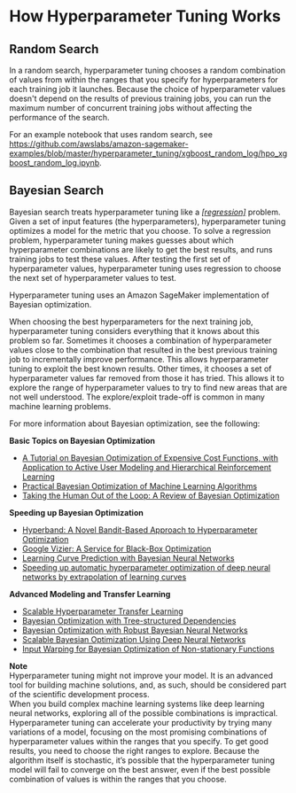 # How Hyperparameter Tuning Works<a name="automatic-model-tuning-how-it-works"></a>

## Random Search<a name="automatic-tuning-random-search"></a>

In a random search, hyperparameter tuning chooses a random combination of values from within the ranges that you specify for hyperparameters for each training job it launches\. Because the choice of hyperparameter values doesn't depend on the results of previous training jobs, you can run the maximum number of concurrent training jobs without affecting the performance of the search\.

For an example notebook that uses random search, see [https://github\.com/awslabs/amazon\-sagemaker\-examples/blob/master/hyperparameter\_tuning/xgboost\_random\_log/hpo\_xgboost\_random\_log\.ipynb](https://github.com/awslabs/amazon-sagemaker-examples/blob/master/hyperparameter_tuning/xgboost_random_log/hpo_xgboost_random_log.ipynb)\.

## Bayesian Search<a name="automatic-tuning-bayesian-search.title"></a>

Bayesian search treats hyperparameter tuning like a *[\[regression\]](https://docs.aws.amazon.com/general/latest/gr/glos-chap.html#[regression])* problem\. Given a set of input features \(the hyperparameters\), hyperparameter tuning optimizes a model for the metric that you choose\. To solve a regression problem, hyperparameter tuning makes guesses about which hyperparameter combinations are likely to get the best results, and runs training jobs to test these values\. After testing the first set of hyperparameter values, hyperparameter tuning uses regression to choose the next set of hyperparameter values to test\.

Hyperparameter tuning uses an Amazon SageMaker implementation of Bayesian optimization\.

When choosing the best hyperparameters for the next training job, hyperparameter tuning considers everything that it knows about this problem so far\. Sometimes it chooses a combination of hyperparameter values close to the combination that resulted in the best previous training job to incrementally improve performance\. This allows hyperparameter tuning to exploit the best known results\. Other times, it chooses a set of hyperparameter values far removed from those it has tried\. This allows it to explore the range of hyperparameter values to try to find new areas that are not well understood\. The explore/exploit trade\-off is common in many machine learning problems\.

For more information about Bayesian optimization, see the following:

**Basic Topics on Bayesian Optimization**
+ [A Tutorial on Bayesian Optimization of Expensive Cost Functions, with Application to Active User Modeling and Hierarchical Reinforcement Learning](https://arxiv.org/abs/1012.2599)
+ [Practical Bayesian Optimization of Machine Learning Algorithms](https://arxiv.org/abs/1206.2944)
+ [Taking the Human Out of the Loop: A Review of Bayesian Optimization](http://ieeexplore.ieee.org/document/7352306/?reload=true)

**Speeding up Bayesian Optimization**
+ [Hyperband: A Novel Bandit\-Based Approach to Hyperparameter Optimization ](https://liamcli.com/assets/pdf/hyperband_jmlr.pdf)
+ [Google Vizier: A Service for Black\-Box Optimization](https://dl.acm.org/citation.cfm?id=3098043)
+ [Learning Curve Prediction with Bayesian Neural Networks](https://openreview.net/forum?id=S11KBYclx)
+ [Speeding up automatic hyperparameter optimization of deep neural networks by extrapolation of learning curves](https://dl.acm.org/citation.cfm?id=2832731)

**Advanced Modeling and Transfer Learning**
+ [Scalable Hyperparameter Transfer Learning](https://papers.nips.cc/paper/7917-scalable-hyperparameter-transfer-learning)
+ [Bayesian Optimization with Tree\-structured Dependencies](http://proceedings.mlr.press/v70/jenatton17a.html)
+ [Bayesian Optimization with Robust Bayesian Neural Networks](https://papers.nips.cc/paper/6116-bayesian-optimization-with-robust-bayesian-neural-networks)
+ [Scalable Bayesian Optimization Using Deep Neural Networks](http://proceedings.mlr.press/v37/snoek15.pdf)
+ [Input Warping for Bayesian Optimization of Non\-stationary Functions]( https://arxiv.org/abs/1402.0929)

**Note**  
Hyperparameter tuning might not improve your model\. It is an advanced tool for building machine solutions, and, as such, should be considered part of the scientific development process\.   
When you build complex machine learning systems like deep learning neural networks, exploring all of the possible combinations is impractical\. Hyperparameter tuning can accelerate your productivity by trying many variations of a model, focusing on the most promising combinations of hyperparameter values within the ranges that you specify\. To get good results, you need to choose the right ranges to explore\. Because the algorithm itself is stochastic, it’s possible that the hyperparameter tuning model will fail to converge on the best answer, even if the best possible combination of values is within the ranges that you choose\. 